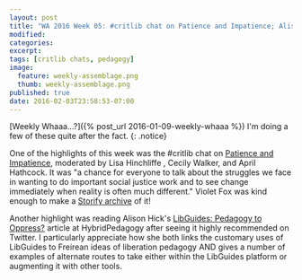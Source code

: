```yaml
---
layout: post
title: "WA 2016 Week 05: #critlib chat on Patience and Impatience; Alison Hicks' LibGuides: Pedagogy to Oppress?"
modified:
categories: 
excerpt:
tags: [critlib chats, pedagogy]
image:
  feature: weekly-assemblage.png
  thumb: weekly-assemblage.png
published: true
date: 2016-02-03T23:58:53-07:00
---
```

  
[Weekly Whaaa…?]({% post_url 2016-01-09-weekly-whaaa %}) I'm doing a few of these quite after the fact. 
{: .notice}  

One of the highlights of this week was the #critlib chat on [Patience and Impatience](http://critlib.org/patience-impatience/), moderated by Lisa Hinchliffe , Cecily Walker, and April Hathcock. It was "a chance for everyone to talk about the struggles we face in wanting to do important social justice work and to see change immediately when reality is often much different." Violet Fox was kind enough to make a [Storify archive](https://storify.com/violetbfox/critlib-patience-impatience) of it!     

Another highlight was reading Alison Hick's [LibGuides: Pedagogy to Oppress?](http://www.digitalpedagogylab.com/hybridped/libguides-pedagogy-to-oppress/) article at HybridPedagogy after seeing it highly recommended on Twitter. I particularly appreciate how she both links the customary uses of LibGuides to Freirean ideas of liberation pedagogy AND gives a number of examples of alternate routes to take either within the LibGuides platform or augmenting it with other tools.    
